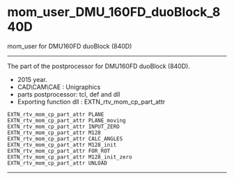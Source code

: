 # mom_user_DMU_160FD_duoBlock_840D
 mom_user for DMU160FD duoBlock (840D)

____

The part of the postprocessor for DMU160FD duoBlock (840D).
- 2015 year.
- CAD\CAM\CAE : Unigraphics
- parts postprocessor: tcl, def and dll
- Exporting function dll : EXTN_rtv_mom_cp_part_attr

```
EXTN_rtv_mom_cp_part_attr PLANE
EXTN_rtv_mom_cp_part_attr PLANE_moving
EXTN_rtv_mom_cp_part_attr INPUT_ZERO
EXTN_rtv_mom_cp_part_attr M128
EXTN_rtv_mom_cp_part_attr CALC_ANGLES
EXTN_rtv_mom_cp_part_attr M128_init
EXTN_rtv_mom_cp_part_attr FOR_ROT
EXTN_rtv_mom_cp_part_attr M128_init_zero
EXTN_rtv_mom_cp_part_attr UNLOAD
```

____
